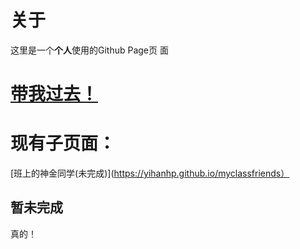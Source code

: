# 关于
这里是一个**个人**使用的Github Page页 面
# [带我过去！](https://yihanhp.github.io)
# 现有子页面：
[班上的神金同学(未完成)](https://yihanhp.github.io/myclassfriends）
## 暂未完成
真的！

